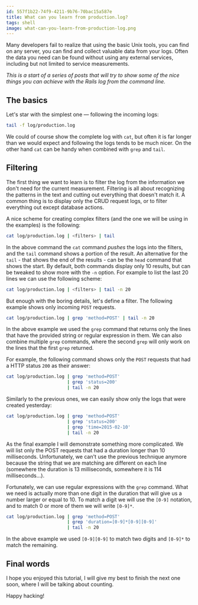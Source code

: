 ```yaml
---
id: 557f1b22-74f9-4211-9b76-70bac15a587e
title: What can you learn from production.log?
tags: shell
image: what-can-you-learn-from-production-log.png
---
```


Many developers fail to realize that using the basic Unix tools, you can find
on any server, you can find and collect valuable data from your logs. Often the
data you need can be found without using any external services, including but
not limited to service measurements.

_This is a start of a series of posts that will try to show some of the nice
things you can achieve with the Rails log from the command line._

## The basics

Let's star with the simplest one &mdash; following the incoming logs:

``` sh
tail -f log/production.log
```

We could of course show the complete log with `cat`, but often it is far longer
than we would expect and following the logs tends to be much nicer. On the other 
hand `cat` can be handy when combined with `grep` and `tail`. 

## Filtering

The first thing we want to learn is to filter the log from the information
we don't need for the current measurement. Filtering is all about recognizing
the patterns in the text and cutting out everything that doesn't match it.
A common thing is to display only the CRUD request logs, or to filter everything
out except database actions.

A nice scheme for creating complex filters (and the one we will be 
using in the examples) is the following:

``` sh
cat log/production.log | <filters> | tail
```

In the above command the `cat` command _pushes_ the logs into the 
filters, and the `tail` command shows a portion of the result. An
alternative for the `tail` - that shows the end of the results - can
be the `head` command that shows the start. By default, both commands
display only 10 results, but can be tweaked to show more with the `-n`
option. For example to list the last 20 lines we can use the following
scheme:

``` sh
cat log/production.log | <filters> | tail -n 20
```

But enough with the boring details, let's define a filter. The following
example shows only incoming `POST` requests.

``` sh
cat log/production.log | grep 'method=POST' | tail -n 20
```

In the above example we used the `grep` command that returns only the lines
that have the provided string or regular expression in them. We can also
combine multiple `grep` commands, where the second `grep` will only work
on the lines that the first `grep` returned.

For example, the following command shows only the `POST` requests that had
a HTTP status `200` as their answer:

``` sh
cat log/production.log | grep 'method=POST' 
                       | grep 'status=200' 
                       | tail -n 20
```

Similarly to the previous ones, we can easily show only the logs that were
created yesterday:

``` sh
cat log/production.log | grep 'method=POST' 
                       | grep 'status=200' 
                       | grep 'time=2015-02-10' 
                       | tail -n 20
```

As the final example I will demonstrate something more complicated. We will list
only the POST requests that had a duration longer than 10 milliseconds.
Unfortunately, we can't use the previous technique anymore because the string
that we are matching are different on each line (somewhere the duration is 13
milliseconds, somewhere it is 114 milliseconds...).

Fortunately, we can use regular expressions with the `grep` command.
What we need is actually more than one digit in the duration that will
give us a number larger or equal to 10. To match a digit we will use the
`[0-9]` notation, and to match 0 or more of them we will write `[0-9]*`.

``` sh
cat log/production.log | grep 'method=POST' 
                       | grep 'duration=[0-9]*[0-9][0-9]' 
                       | tail -n 20
```

In the above example we used `[0-9][0-9]` to match two digits and `[0-9]*`
to match the remaining.


## Final words

I hope you enjoyed this tutorial, I will give my best to finish the next
one soon, where I will be talking about counting.

Happy hacking!
